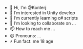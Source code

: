 - 👋 Hi, I’m @Konterj
- 👀 I’m interested in Unity develop
- 🌱 I’m currently learning c# scripts
- 💞️ I’m looking to collaborate on ...
- 📫 How to reach me ...
- 😄 Pronouns: ...
- ⚡ Fun fact: me 18 age

<!---
Konterj/Konterj is a ✨ special ✨ repository because its `README.md` (this file) appears on your GitHub profile.
You can click the Preview link to take a look at your changes.
--->
